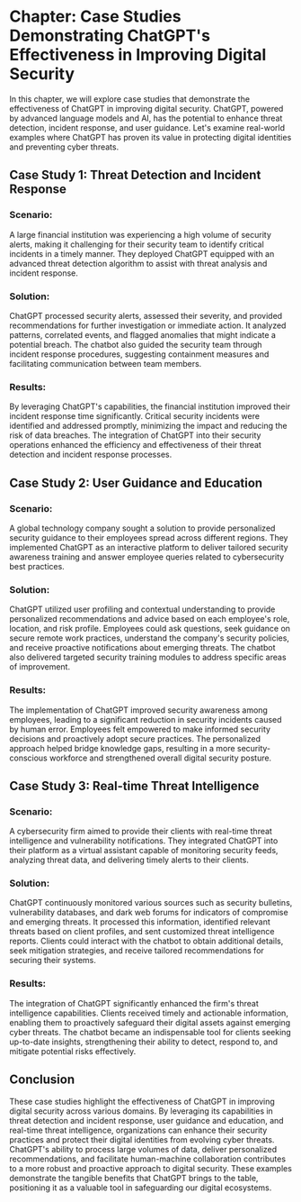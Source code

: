 Chapter: Case Studies Demonstrating ChatGPT's Effectiveness in Improving Digital Security
=========================================================================================

In this chapter, we will explore case studies that demonstrate the effectiveness of ChatGPT in improving digital security. ChatGPT, powered by advanced language models and AI, has the potential to enhance threat detection, incident response, and user guidance. Let's examine real-world examples where ChatGPT has proven its value in protecting digital identities and preventing cyber threats.

Case Study 1: Threat Detection and Incident Response
----------------------------------------------------

### Scenario:

A large financial institution was experiencing a high volume of security alerts, making it challenging for their security team to identify critical incidents in a timely manner. They deployed ChatGPT equipped with an advanced threat detection algorithm to assist with threat analysis and incident response.

### Solution:

ChatGPT processed security alerts, assessed their severity, and provided recommendations for further investigation or immediate action. It analyzed patterns, correlated events, and flagged anomalies that might indicate a potential breach. The chatbot also guided the security team through incident response procedures, suggesting containment measures and facilitating communication between team members.

### Results:

By leveraging ChatGPT's capabilities, the financial institution improved their incident response time significantly. Critical security incidents were identified and addressed promptly, minimizing the impact and reducing the risk of data breaches. The integration of ChatGPT into their security operations enhanced the efficiency and effectiveness of their threat detection and incident response processes.

Case Study 2: User Guidance and Education
-----------------------------------------

### Scenario:

A global technology company sought a solution to provide personalized security guidance to their employees spread across different regions. They implemented ChatGPT as an interactive platform to deliver tailored security awareness training and answer employee queries related to cybersecurity best practices.

### Solution:

ChatGPT utilized user profiling and contextual understanding to provide personalized recommendations and advice based on each employee's role, location, and risk profile. Employees could ask questions, seek guidance on secure remote work practices, understand the company's security policies, and receive proactive notifications about emerging threats. The chatbot also delivered targeted security training modules to address specific areas of improvement.

### Results:

The implementation of ChatGPT improved security awareness among employees, leading to a significant reduction in security incidents caused by human error. Employees felt empowered to make informed security decisions and proactively adopt secure practices. The personalized approach helped bridge knowledge gaps, resulting in a more security-conscious workforce and strengthened overall digital security posture.

Case Study 3: Real-time Threat Intelligence
-------------------------------------------

### Scenario:

A cybersecurity firm aimed to provide their clients with real-time threat intelligence and vulnerability notifications. They integrated ChatGPT into their platform as a virtual assistant capable of monitoring security feeds, analyzing threat data, and delivering timely alerts to their clients.

### Solution:

ChatGPT continuously monitored various sources such as security bulletins, vulnerability databases, and dark web forums for indicators of compromise and emerging threats. It processed this information, identified relevant threats based on client profiles, and sent customized threat intelligence reports. Clients could interact with the chatbot to obtain additional details, seek mitigation strategies, and receive tailored recommendations for securing their systems.

### Results:

The integration of ChatGPT significantly enhanced the firm's threat intelligence capabilities. Clients received timely and actionable information, enabling them to proactively safeguard their digital assets against emerging cyber threats. The chatbot became an indispensable tool for clients seeking up-to-date insights, strengthening their ability to detect, respond to, and mitigate potential risks effectively.

Conclusion
----------

These case studies highlight the effectiveness of ChatGPT in improving digital security across various domains. By leveraging its capabilities in threat detection and incident response, user guidance and education, and real-time threat intelligence, organizations can enhance their security practices and protect their digital identities from evolving cyber threats. ChatGPT's ability to process large volumes of data, deliver personalized recommendations, and facilitate human-machine collaboration contributes to a more robust and proactive approach to digital security. These examples demonstrate the tangible benefits that ChatGPT brings to the table, positioning it as a valuable tool in safeguarding our digital ecosystems.
